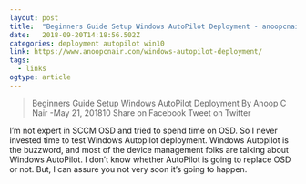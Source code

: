 ```yaml
---
layout: post 
title:  "Beginners Guide Setup Windows AutoPilot Deployment - anoopcnair.com" 
date:   2018-09-20T14:18:56.502Z 
categories: deployment autopilot win10
link: https://www.anoopcnair.com/windows-autopilot-deployment/ 
tags:
  - links
ogtype: article 
---
```


> Beginners Guide Setup Windows AutoPilot Deployment
By Anoop C Nair -May 21, 201810
Share on Facebook Tweet on Twitter  

I’m not expert in SCCM OSD and tried to spend time on OSD. So I never invested time to test Windows Autopilot deployment. Windows Autopilot is the buzzword, and most of the device management folks are talking about Windows AutoPilot. I don’t know whether AutoPilot is going to replace OSD or not. But, I can assure you not very soon it’s going to happen.